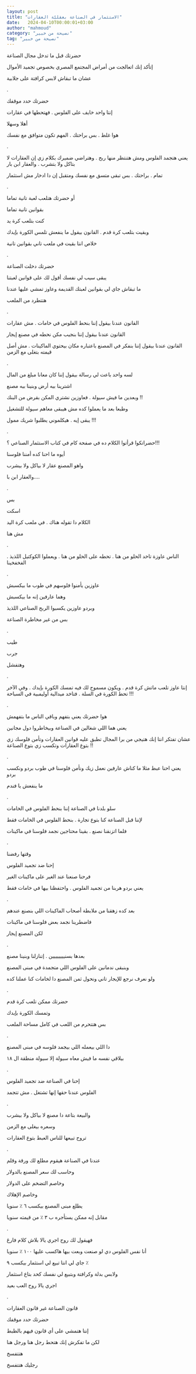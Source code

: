 ```yaml
---
layout: post
title: "الاستثمار في الصناعة بعقليّة العقارات"
date:   2024-04-10T00:00:01+03:00
author: "mahmoud"
category: "نصيحة من خبير"
tag: "نصيحة من خبير"
---
```



حضرتك قبل ما تدخل مجال الصناعة

إتأكد إنك اتعالجت من أمراض المجتمع المصري بخصوص تجميد
الأموال

عشان ما تبقاش لابس كرافتة على جلابية

.

حضرتك حدد موقفك

إنتا واحد خايف على الفلوس . فهتحطها في عقارات

أهلا وسهلا

هوا غلط . بس براحتك . المهم تكون متوافق مع نفسك

.

يعني هتجمد الفلوس ومش هتنتظر منها ربح . وهتراضي ضميرك
بكلام زي إن العقارات لا بتاكل ولا بتشرب . والعقار ابن بار

تمام . براحتك . بس تبقى متسق مع نفسك ومتقبل إن دا ادخار
مش استثمار

.

أو حضرتك هتلعب لعبة تانية تماما

بقوانين تانية تماما

كنت بتلعب كرة يد

وبقيت بتلعب كرة قدم . القانون بيقول ما ينفعش تلمس الكورة
بإيدك

خلاص انتا بقيت في ملعب تاني بقوانين تانية

.

حضرتك دخلت الصناعة

يبقى سيب لي نفسك أقول لك على قوانين لعبتنا

ما تبقاش جاي لي بقوانين لعبتك القديمة وعاوز تمشي عليها
عندنا

هتتطرد من الملعب

.

القانون عندنا بيقول إننا بنحط الفلوس في خامات . مش
عقارات

القانون عندنا بيقول إننا بنجيب مكن نحطه في مصنع
إيجار

القانون عندنا بيقول إننا بنفكر في المصنع باعتباره مكان
بيحتوي الماكينات . مش أصل قيمته بتغلى مع الزمن

.

لسه واحد باعت لي رسالة بيقول إننا كان معانا مبلغ من
المال

اشترينا بيه أرض وبنينا بيه مصنع

وبعدين ما فيش سيولة . فعاوزين نشتري المكن بقرض من
البنك !!

وطبعا بعد ما يعملوا كده مش هيبقى معاهم سيولة
للتشغيل

يبقى إيه . هيكلموني يطلبوا شريك ممول !!!

.

حضراتكوا قرأتوا الكلام ده في صفحة كام في كتاب الاستثمار
الصناعي ؟!!!

أيوه ما احنا كده أمننا فلوسنا

واهو المصنع عقار لا بياكل ولا بيشرب

والعقار ابن با....

.

بس

اسكت

الكلام دا تقوله هناك . في ملعب كرة اليد

مش هنا

.

الناس عاوزة تاخد الحلو من هنا . تحطه على الحلو من هنا .
ويعملوا الكوكتيل اللذيذ . الفخفخينا

.

عاوزين يأمنوا فلوسهم في طوب ما بيكسبش

وهما عارفين إنه ما بيكسبش

وبردو عاوزين يكسبوا الربح الصناعي اللذيذ

بس من غير مخاطرة الصناعة

.

طيب

جرب

وهتفشل

.

إنتا عاوز تلعب ماتش كرة قدم . ويكون مسموح لك فيه تمسك
الكورة بإيدك . وفي الآخر تحط الكورة في السلة . فتاخد ميدالية أوليمبية في
السباحة !!!

.

هوا حضرتك يعني بتفهم وباقي الناس ما بتفهمش

يعني هما اللي شغالين في الصناعة وبيخاطروا دول
مجانين

عشان تفتكر انتا إنك هتيجي من برا المجال تطبق عليه قوانين
العقارات وتأمن فلوسك زي بتوع العقارات وتكسب زي بتوع الصناعة !!

.

يعني احنا عبط مثلا ما كناش عارفين نعمل زيك ونأمن فلوسنا
في طوب بردو ونكسب بردو

ما ينفعش يا فندم

.

سلو بلدنا في الصناعة إننا بنحط الفلوس في الخامات

لإننا قبل الصناعة كنا بتوع تجارة . بنحط الفلوس في
الخامات فقط

فلما اتزنقنا نصنع . بقينا محتاجين نجمد فلوسنا في
ماكينات

.

وقتها رفضنا

إحنا ضد تجميد الفلوس

فرحنا صنعنا عند الغير على ماكينات الغير

يعني بردو هربنا من تجميد الفلوس . واحتفظنا بيها في خامات
فقط

.

بعد كده زهقنا من ملابطة أصحاب الماكينات اللي بنصنع
عندهم

فاضطرينا نجمد بعض فلوسنا في ماكينات

لكن المصنع إيجار

.

بعدها بسنيييييييين . إتنازلنا وبنينا مصنع

وبنبقى ندمانين على الفلوس اللي متجمدة في مبنى
المصنع

ولو نعرف نرجع للإيجار تاني ونحول ثمن المصنع دا لخامات
كنا عملنا كده

.

حضرتك ممكن تلعب كرة قدم

وتمسك الكورة بإيدك

بس هتتحرم من اللعب في كامل مساحة الملعب

.

دا اللي بيعمله اللي بيجمد فلوسه في مبنى المصنع

بيلاقي نفسه ما فيش معاه سيولة إلا سيولة منطقة ال
١٨

.

إحنا في الصناعة ضد تجميد الفلوس

الفلوس عندنا حقها إنها تشتغل . مش تتجمد

.

والبيعة بتاعة دا مصنع لا بياكل ولا بيشرب

وسعره بيغلى مع الزمن

تروح تبيعها للناس العبط بتوع العقارات

.

عندنا في الصناعة هيقوم مطلع لك ورقة وقلم

وحاسب لك سعر المصنع بالدولار

وخاصم التضخم على الدولار

وخاصم الإهلاك

يطلع مبنى المصنع بيكسب ٦ ٪ سنويا

مقابل إنه ممكن يستأجره ب ٣ ٪ من قيمته سنويا

.

فهيقول لك روح اجري يالا بلاش كلام فارغ

أنا نفس الفلوس دي لو صنعت وبعت بيها هاكسب عليها ١٠٠ ٪
سنويا

جاي لي انتا تبيع لي استثمار بيكسب ٩ ٪

ولابس بدلة وكرافتة وبتبيع لي نفسك كحد بتاع
استثمار

اجري يالا روح العب بعيد

.

قانون الصناعة غير قانون العقارات

حضرتك حدد موقفك

إنتا هتمشي على أي قانون فيهم بالظبط

لكن ما تفكرش إنك هتحط رجل هنا ورجل هنا

هتتفسخ

رجليك هتتفسخ
